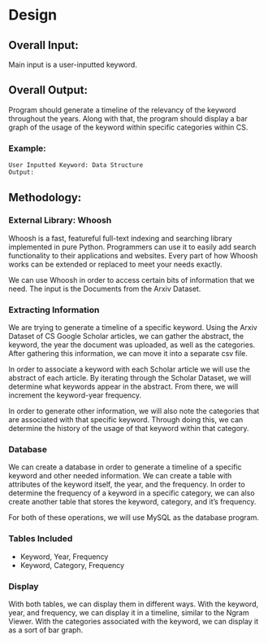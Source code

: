 # Design

## Overall Input: 
Main input is a user-inputted keyword.

## Overall Output: 
Program should generate a timeline of the relevancy of the keyword throughout the years. Along with that, the program should display a bar graph of the usage of the keyword within specific categories within CS.

### Example: 
	User Inputted Keyword: Data Structure
	Output:
  
  
 ## Methodology:

### External Library: Whoosh
 
Whoosh is a fast, featureful full-text indexing and searching library implemented in pure Python. Programmers can use it to easily add search functionality to their applications and websites. Every part of how Whoosh works can be extended or replaced to meet your needs exactly.

We can use Whoosh in order to access certain bits of information that we need. The input is the Documents from the Arxiv Dataset.



### Extracting Information

We are trying to generate a timeline of a specific keyword. Using the Arxiv Dataset of CS Google Scholar articles, we can gather the abstract, the keyword, the year the document was uploaded, as well as the categories. After gathering this information, we can move it into a separate csv file.

In order to associate a keyword with each Scholar article we will use the abstract of each article. By iterating through the Scholar Dataset, we will determine what keywords appear in the abstract. From there, we will increment the keyword-year frequency. 

In order to generate other information, we will also note the categories that are associated with that specific keyword. Through doing this, we can determine the history of the usage of that keyword within that category.

### Database 
We can create a database in order to generate a timeline of a specific keyword and other needed information. We can create a table with attributes of the keyword itself, the year, and the frequency. In order to determine the frequency of a keyword in a specific category, we can also create another table that stores the keyword, category, and it’s frequency.

For both of these operations, we will use MySQL as the database program.

### Tables Included

- Keyword, Year, Frequency
- Keyword, Category, Frequency

### Display

With both tables, we can display them in different ways. With the keyword, year, and frequency, we can display it in a timeline, similar to the Ngram Viewer. With the categories associated with the keyword, we can display it as a sort of bar graph.



